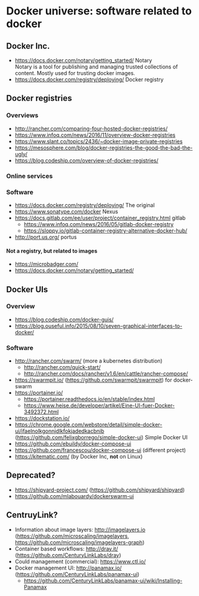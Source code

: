 # Docker universe: software related to docker 

## Docker Inc.

* https://docs.docker.com/notary/getting_started/ Notary <br/>
  Notary is a tool for publishing and managing trusted collections of content. 
  Mostly used for trusting docker images.
* https://docs.docker.com/registry/deploying/ Docker registry

## Docker registries

### Overviews

* http://rancher.com/comparing-four-hosted-docker-registries/
* https://www.infoq.com/news/2016/11/overview-docker-registries
* https://www.slant.co/topics/2436/~docker-image-private-registries
* https://mesosphere.com/blog/docker-registries-the-good-the-bad-the-ugly/
* https://blog.codeship.com/overview-of-docker-registries/

### Online services


### Software

* https://docs.docker.com/registry/deploying/ The original
* https://www.sonatype.com/docker Nexus
* https://docs.gitlab.com/ee/user/project/container_registry.html gitlab
  + https://www.infoq.com/news/2016/05/gitlab-docker-registry
  + https://sloppy.io/gitlab-container-registry-alternative-docker-hub/
* http://port.us.org/ portus

#### Not a registry, but related to images

* https://microbadger.com/
* https://docs.docker.com/notary/getting_started/

## Docker UIs

### Overview

* https://blog.codeship.com/docker-guis/
* https://blog.ouseful.info/2015/08/10/seven-graphical-interfaces-to-docker/

### Software

* http://rancher.com/swarm/ (more a kubernetes distribution)
  + http://rancher.com/quick-start/
  + http://rancher.com/docs/rancher/v1.6/en/cattle/rancher-compose/
* https://swarmpit.io/ (https://github.com/swarmpit/swarmpit)
  for docker-swarm
* https://portainer.io/
  + https://portainer.readthedocs.io/en/stable/index.html
  + https://www.heise.de/developer/artikel/Eine-UI-fuer-Docker-3492372.html
* https://dockstation.io/
* https://chrome.google.com/webstore/detail/simple-docker-ui/jfaelnolkgonnjdlkfokjadedkacbnib
  (https://github.com/felixgborrego/simple-docker-ui)
  Simple Docker UI
* https://github.com/ebuildy/docker-compose-ui
* https://github.com/francescou/docker-compose-ui (different project)
* https://kitematic.com/ (by Docker Inc, **not** on Linux)

## Deprecated?

* https://shipyard-project.com/ (https://github.com/shipyard/shipyard)
* https://github.com/mlabouardy/dockerswarm-ui

## CentruyLink?

* Information about image layers: http://imagelayers.io
  (https://github.com/microscaling/imagelayers, https://github.com/microscaling/imagelayers-graph)
* Container based workflows: http://dray.it/ 
  (https://github.com/CenturyLinkLabs/dray)
* Could management (commercial): https://www.ctl.io/
* Docker management UI: http://panamax.io/
  (https://github.com/CenturyLinkLabs/panamax-ui)
  + https://github.com/CenturyLinkLabs/panamax-ui/wiki/Installing-Panamax
